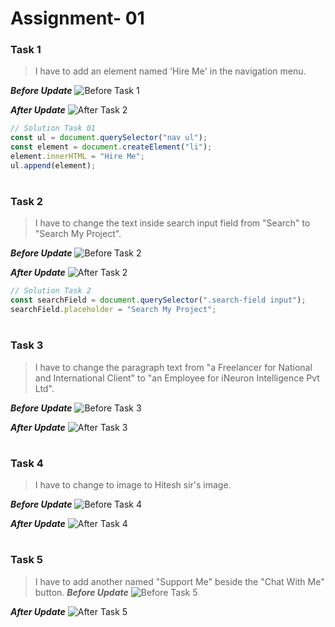 # Assignment- 01

### Task 1

> I have to add an element named 'Hire Me' in the navigation menu.

**_Before Update_**
![Before Task 1](https://user-images.githubusercontent.com/73052214/218769840-6fd1bc85-986c-4502-a43c-cc53a5daad45.png)

**_After Update_**
![After Task 2](https://user-images.githubusercontent.com/73052214/218946788-5a866227-ddf5-4e53-bfca-c169b79b73fb.png)

```javascript
// Solution Task 01
const ul = document.querySelector("nav ul");
const element = document.createElement("li");
element.innerHTML = "Hire Me";
ul.append(element);
```

#

### Task 2

> I have to change the text inside search input field from "Search" to "Search My Project".

**_Before Update_**
![Before Task 2](https://user-images.githubusercontent.com/73052214/218949114-fd32a6e6-9ff9-4997-9afa-3ff6264f024a.png)

**_After Update_**
![After Task 2](https://user-images.githubusercontent.com/73052214/218949614-317c95c1-3b80-4e00-9f2a-2bed124dd1bb.png)

```javascript
// Solution Task 2
const searchField = document.querySelector(".search-field input");
searchField.placeholder = "Search My Project";
```

#

### Task 3

> I have to change the paragraph text from "a Freelancer for National and International Client" to "an Employee for iNeuron Intelligence Pvt Ltd".

**_Before Update_**
![Before Task 3](https://user-images.githubusercontent.com/73052214/218953451-2148c290-5915-4b19-b8ec-fae3e27109a3.png)

**_After Update_**
![After Task 3](https://user-images.githubusercontent.com/73052214/218956062-2c6784fd-f86d-44bf-97a6-71720353bb44.png)

#

### Task 4

> I have to change to image to Hitesh sir's image.

**_Before Update_**
![Before Task 4](https://user-images.githubusercontent.com/73052214/218956062-2c6784fd-f86d-44bf-97a6-71720353bb44.png)

**_After Update_**
![After Task 4](https://user-images.githubusercontent.com/73052214/218957617-84d8838d-7b8b-426c-99ef-0a7603c33aa5.png)

#

### Task 5

> I have to add another named "Support Me" beside the "Chat With Me" button.
> **_Before Update_**
> ![Before Task 5](https://user-images.githubusercontent.com/73052214/218957617-84d8838d-7b8b-426c-99ef-0a7603c33aa5.png)

**_After Update_**
![After Task 5](https://user-images.githubusercontent.com/73052214/218959915-79466fd1-e9b5-4c7b-9d11-ad92d7c3d36c.png)
